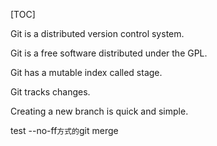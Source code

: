 [TOC]

Git is a distributed version control system.

Git is a free software distributed under the GPL.

Git has a mutable index called stage.

Git tracks changes.

Creating a new branch is quick and simple.

test  --no-ff`方式的`git merge